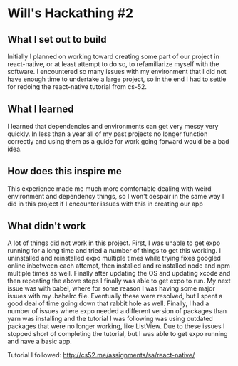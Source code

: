 # Will's Hackathing #2

## What I set out to build

Initially I planned on working toward creating some part of our project in react-native, or at least attempt to do so, to refamiliarize myself with the software. I encountered so many issues with my environment that I did not have enough time to undertake a large project, so in the end I had to settle for redoing the react-native tutorial from cs-52.

## What I learned

I learned that dependencies and environments can get very messy very quickly. In  less than a year all of my past projects no longer function correctly and using them as a guide for work going forward would be a bad idea.

## How does this inspire me

This experience made me much more comfortable dealing with weird environment and dependency things, so I won't despair in the same way I did in this project if I encounter issues with this in creating our app

## What didn't work

A lot of things did not work in this project. First, I was unable to get expo running for a long time and tried a number of things to get this working. I uninstalled and reinstalled expo multiple times while trying fixes googled online inbetween each attempt, then installed and reinstalled node and npm multiple times as well. Finally after updating the OS and updating xcode and then repeating the above steps I finally was able to get expo to run. My next issue was with babel, where for some reason I was having some major issues with my .babelrc file. Eventually these were resolved, but I spent a good deal of time going down that rabbit hole as well. Finally, I had a number of issues where expo needed a different version of packages than yarn was installing and the tutorial I was following was using outdated packages that were no longer working, like ListView. Due to these issues I stopped short of completing the tutorial, but I was able to get expo running and have a basic app.

Tutorial I followed: http://cs52.me/assignments/sa/react-native/